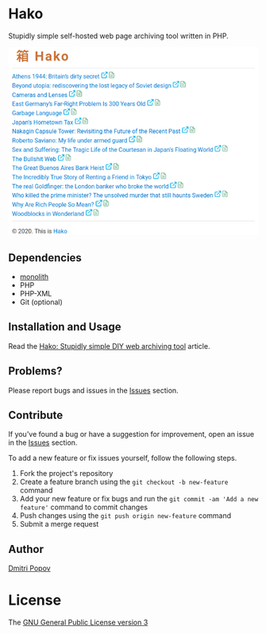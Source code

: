 # Hako

Stupidly simple self-hosted web page archiving tool written in PHP.

<img src="hako.png" alt="Hako">

## Dependencies

- [monolith](https://github.com/Y2Z/monolith)
- PHP
- PHP-XML
- Git (optional)

## Installation and Usage

Read the [Hako: Stupidly simple DIY web archiving tool](https://tokyoma.de/articles/hako.php) article.

## Problems?

Please report bugs and issues in the [Issues](https://github.com/dmpop/hako/issues) section.

## Contribute

If you've found a bug or have a suggestion for improvement, open an issue in the [Issues](https://github.com/dmpop/hako/issues) section.

To add a new feature or fix issues yourself, follow the following steps.

1. Fork the project's repository
2. Create a feature branch using the `git checkout -b new-feature` command
3. Add your new feature or fix bugs and run the `git commit -am 'Add a new feature'` command to commit changes
4. Push changes using the `git push origin new-feature` command
5. Submit a merge request

## Author

[Dmitri Popov](https://www.tokyoma.de/)

# License

The [GNU General Public License version 3](http://www.gnu.org/licenses/gpl-3.0.en.html)
